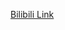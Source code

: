 [Bilibili Link](https://www.bilibili.com/video/BV1ip4y1H7Fh?vd_source=c801aa3fac0e6e97b0df71f74a8b25bd&spm_id_from=333.788.videopod.episodes)
